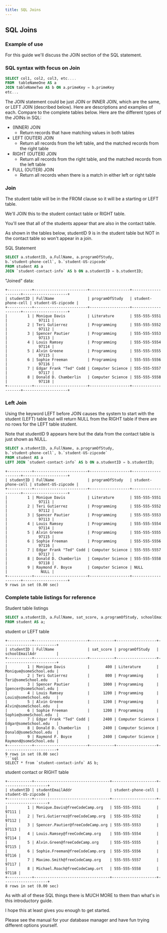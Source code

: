 ```yaml
---
title: SQL Joins
---
```


## SQL Joins

### Example of use
For this guide we'll discuss the JOIN section of the SQL statement.

### SQL syntax with focus on Join

```sql
SELECT col1, col2, col3, etc....
FROM  tableNameOne AS a
JOIN tableNameTwo AS b ON a.primeKey = b.primeKey 
etc...
```
The JOIN statement could be just JOIN or INNER JOIN, which are the same, or LEFT JOIN (described below). 
Here are descriptions and examples of each.  Compare to the complete tables below.
Here are the different types of the JOINs in SQL:

- (INNER) JOIN
  - Return records that have matching values in both tables
- LEFT (OUTER) JOIN
  - Return all records from the left table, and the matched records from the right table
- RIGHT (OUTER) JOIN
  - Return all records from the right table, and the matched records from the left table
- FULL (OUTER) JOIN
  - Return all records when there is a match in either left or right table

### Join
The student table will be in the FROM clause so it will be a starting or LEFT table.

We'll JOIN this to the student contact table or RIGHT table.

You'll see that all of the students appear that are also in the contact table.

As shown in the tables below, studentID 9 is in the student table but NOT in the contact table so won't appear in a join.

SQL Statement
```sql
SELECT a.studentID, a.FullName, a.programOfStudy,
b.`student-phone-cell`, b.`student-US-zipcode`
FROM student AS a
JOIN `student-contact-info` AS b ON a.studentID = b.studentID;
```

"Joined" data:
``` text
+-----------+------------------------+------------------+--------------------+--------------------+
| studentID | FullName               | programOfStudy   | student-phone-cell | student-US-zipcode |
+-----------+------------------------+------------------+--------------------+--------------------+
|         1 | Monique Davis          | Literature       | 555-555-5551       |              97111 |
|         2 | Teri Gutierrez         | Programming      | 555-555-5552       |              97112 |
|         3 | Spencer Pautier        | Programming      | 555-555-5553       |              97113 |
|         4 | Louis Ramsey           | Programming      | 555-555-5554       |              97114 |
|         5 | Alvin Greene           | Programming      | 555-555-5555       |              97115 |
|         6 | Sophie Freeman         | Programming      | 555-555-5556       |              97116 |
|         7 | Edgar Frank "Ted" Codd | Computer Science | 555-555-5557       |              97117 |
|         8 | Donald D. Chamberlin   | Computer Science | 555-555-5558       |              97118 |
+-----------+------------------------+------------------+--------------------+--------------------+
```

### Left Join
Using the keyword LEFT before JOIN causes the system to start with the student (LEFT) table but will return NULL from the RIGHT table if there are no rows for the LEFT table student.

Note that studentID 9 appears here but the data from the contact table is just shown as NULL.

```sql
SELECT a.studentID, a.FullName, a.programOfStudy,
b.`student-phone-cell`, b.`student-US-zipcode`
FROM student AS a
LEFT JOIN `student-contact-info` AS b ON a.studentID = b.studentID;
```
``` text
+-----------+------------------------+------------------+--------------------+--------------------+
| studentID | FullName               | programOfStudy   | student-phone-cell | student-US-zipcode |
+-----------+------------------------+------------------+--------------------+--------------------+
|         1 | Monique Davis          | Literature       | 555-555-5551       |              97111 |
|         2 | Teri Gutierrez         | Programming      | 555-555-5552       |              97112 |
|         3 | Spencer Pautier        | Programming      | 555-555-5553       |              97113 |
|         4 | Louis Ramsey           | Programming      | 555-555-5554       |              97114 |
|         5 | Alvin Greene           | Programming      | 555-555-5555       |              97115 |
|         6 | Sophie Freeman         | Programming      | 555-555-5556       |              97116 |
|         7 | Edgar Frank "Ted" Codd | Computer Science | 555-555-5557       |              97117 |
|         8 | Donald D. Chamberlin   | Computer Science | 555-555-5558       |              97118 |
|         9 | Raymond F. Boyce       | Computer Science | NULL               |               NULL |
+-----------+------------------------+------------------+--------------------+--------------------+
9 rows in set (0.00 sec)
```

### Complete table listings for reference
Student table listings

```sql
SELECT a.studentID, a.FullName, sat_score, a.programOfStudy, schoolEmailAdr 
FROM student AS a;
```

student or LEFT table
```text
+-----------+------------------------+-----------+------------------+------------------------+
| studentID | FullName               | sat_score | programOfStudy   | schoolEmailAdr         |
+-----------+------------------------+-----------+------------------+------------------------+
|         1 | Monique Davis          |       400 | Literature       | Monique@someSchool.edu |
|         2 | Teri Gutierrez         |       800 | Programming      | Teri@someSchool.edu    |
|         3 | Spencer Pautier        |      1000 | Programming      | Spencer@someSchool.edu |
|         4 | Louis Ramsey           |      1200 | Programming      | Louis@someSchool.edu   |
|         5 | Alvin Greene           |      1200 | Programming      | Alvin@someSchool.edu   |
|         6 | Sophie Freeman         |      1200 | Programming      | Sophie@someSchool.edu  |
|         7 | Edgar Frank "Ted" Codd |      2400 | Computer Science | Edgar@someSchool.edu   |
|         8 | Donald D. Chamberlin   |      2400 | Computer Science | Donald@someSchool.edu  |
|         9 | Raymond F. Boyce       |      2400 | Computer Science | Raymond@someSchool.edu |
+-----------+------------------------+-----------+------------------+------------------------+
9 rows in set (0.00 sec)
```sql
SELECT * from `student-contact-info` AS b;
```

student contact or RIGHT table
``` text
+-----------+----------------------------------+--------------------+--------------------+
| studentID | studentEmailAddr                 | student-phone-cell | student-US-zipcode |
+-----------+----------------------------------+--------------------+--------------------+
|         1 | Monique.Davis@freeCodeCamp.org   | 555-555-5551       |              97111 |
|         2 | Teri.Gutierrez@freeCodeCamp.org  | 555-555-5552       |              97112 |
|         3 | Spencer.Pautier@freeCodeCamp.org | 555-555-5553       |              97113 |
|         4 | Louis.Ramsey@freeCodeCamp.org    | 555-555-5554       |              97114 |
|         5 | Alvin.Green@freeCodeCamp.org     | 555-555-5555       |              97115 |
|         6 | Sophie.Freeman@freeCodeCamp.org  | 555-555-5556       |              97116 |
|         7 | Maximo.Smith@freeCodeCamp.org    | 555-555-5557       |              97117 |
|         8 | Michael.Roach@freeCodeCamp.ort   | 555-555-5558       |              97118 |
+-----------+----------------------------------+--------------------+--------------------+
8 rows in set (0.00 sec)
```


As with all of these SQL things there is MUCH MORE to them than what's in this introductory guide.  

I hope this at least gives you enough to get started.  

Please see the manual for your database manager and have fun trying different options yourself.



